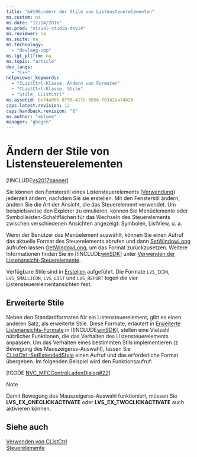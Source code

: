 ```yaml
---
title: "&#196;ndern der Stile von Listensteuerelementen"
ms.custom: na
ms.date: "12/14/2016"
ms.prod: "visual-studio-dev14"
ms.reviewer: na
ms.suite: na
ms.technology: 
  - "devlang-cpp"
ms.tgt_pltfrm: na
ms.topic: "article"
dev_langs: 
  - "C++"
helpviewer_keywords: 
  - "CListCtrl-Klasse, Ändern von Formaten"
  - "CListCtrl-Klasse, Stile"
  - "Stile, CListCtrl"
ms.assetid: be74a005-0795-417c-9056-f6342aa74b26
caps.latest.revision: 12
caps.handback.revision: "8"
ms.author: "mblome"
manager: "ghogen"
---
```

# &#196;ndern der Stile von Listensteuerelementen
[!INCLUDE[vs2017banner](../assembler/inline/includes/vs2017banner.md)]

Sie können den Fensterstil eines Listensteuerelements \([Verwendung](../mfc/reference/clistctrl-class.md)\) jederzeit ändern, nachdem Sie sie erstellen.  Mit den Fensterstil ändern, ändern Sie die Art der Ansicht, die das Steuerelement verwendet.  Um beispielsweise den Explorer zu emulieren, können Sie Menüelemente oder Symbolleisten\-Schaltflächen für das Wechseln des Steuerelements zwischen verschiedenen Ansichten angezeigt: Symbolen, ListView, u. a.  
  
 Wenn der Benutzer das Menüelement auswählt, können Sie einen Aufruf das aktuelle Format des Steuerelements abrufen und dann [SetWindowLong](http://msdn.microsoft.com/library/windows/desktop/ms633591) aufrufen lassen [GetWindowLong](http://msdn.microsoft.com/library/windows/desktop/ms633584), um das Format zurückzusetzen.  Weitere Informationen finden Sie im [!INCLUDE[winSDK](../atl/includes/winsdk_md.md)] unter [Verwenden der Listenansicht\-Steuerelemente](http://msdn.microsoft.com/library/windows/desktop/bb774736).  
  
 Verfügbare Stile sind in [Erstellen](../Topic/CListCtrl::Create.md) aufgeführt.  Die Formate `LVS_ICON`, `LVS_SMALLICON`, `LVS_LIST` und `LVS_REPORT` legen die vier Listensteuerelementansichten fest.  
  
## Erweiterte Stile  
 Neben den Standardformaten für ein Listensteuerelement, gibt es einen anderen Satz, als erweiterte Stile.  Diese Formate, erläutert in [Erweiterte Listenansichts\-Formate](http://msdn.microsoft.com/library/windows/desktop/bb774732) in [!INCLUDE[winSDK](../atl/includes/winsdk_md.md)], stellen eine Vielzahl nützlicher Funktionen, die das Verhalten des Listensteuerelements anpassen.  Um das Verhalten eines bestimmten Stils implementieren \(z Bewegung des Mauszeigerss\-Auswahl\), lassen Sie [CListCtrl::SetExtendedStyle](../Topic/CListCtrl::SetExtendedStyle.md) einen Aufruf und das erforderliche Format übergeben.  Im folgenden Beispiel wird den Funktionsaufruf:  
  
 [!CODE [NVC_MFCControlLadenDialog#22](../CodeSnippet/VS_Snippets_Cpp/NVC_MFCControlLadenDialog#22)]  
  
> [!NOTE]
>  Damit Bewegung des Mauszeigerss\-Auswahl funktioniert, müssen Sie **LVS\_EX\_ONECLICKACTIVATE** oder **LVS\_EX\_TWOCLICKACTIVATE** auch aktivieren können.  
  
## Siehe auch  
 [Verwenden von CListCtrl](../mfc/using-clistctrl.md)   
 [Steuerelemente](../mfc/controls-mfc.md)